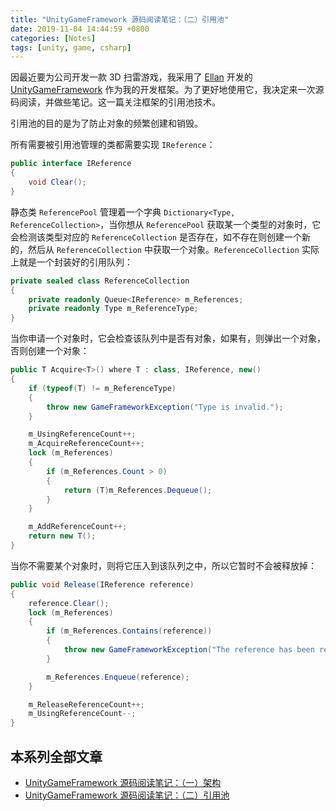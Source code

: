 ```yaml
---
title: "UnityGameFramework 源码阅读笔记：（二）引用池"
date: 2019-11-04 14:44:59 +0800
categories: [Notes]
tags: [unity, game, csharp]
---
```


因最近要为公司开发一款 3D 扫雷游戏，我采用了 [Ellan](https://github.com/EllanJiang) 开发的 [UnityGameFramework](https://gameframework.cn/) 作为我的开发框架。为了更好地使用它，我决定来一次源码阅读，并做些笔记。这一篇关注框架的引用池技术。

引用池的目的是为了防止对象的频繁创建和销毁。

所有需要被引用池管理的类都需要实现 `IReference`：

```c#
public interface IReference
{
    void Clear();
}
```

静态类 `ReferencePool` 管理着一个字典 `Dictionary<Type, ReferenceCollection>`，当你想从 `ReferencePool` 获取某一个类型的对象时，它会检测该类型对应的 `ReferenceCollection` 是否存在，如不存在则创建一个新的，然后从 `ReferenceCollection` 中获取一个对象。`ReferenceCollection` 实际上就是一个封装好的引用队列：

```c#
private sealed class ReferenceCollection
{
    private readonly Queue<IReference> m_References;
    private readonly Type m_ReferenceType;
}
```

当你申请一个对象时，它会检查该队列中是否有对象，如果有，则弹出一个对象，否则创建一个对象：

```c#
public T Acquire<T>() where T : class, IReference, new()
{
    if (typeof(T) != m_ReferenceType)
    {
        throw new GameFrameworkException("Type is invalid.");
    }

    m_UsingReferenceCount++;
    m_AcquireReferenceCount++;
    lock (m_References)
    {
        if (m_References.Count > 0)
        {
            return (T)m_References.Dequeue();
        }
    }

    m_AddReferenceCount++;
    return new T();
}
```

当你不需要某个对象时，则将它压入到该队列之中，所以它暂时不会被释放掉：

```c#
public void Release(IReference reference)
{
    reference.Clear();
    lock (m_References)
    {
        if (m_References.Contains(reference))
        {
            throw new GameFrameworkException("The reference has been released.");
        }

        m_References.Enqueue(reference);
    }

    m_ReleaseReferenceCount++;
    m_UsingReferenceCount--;
}
```

## 本系列全部文章

- [UnityGameFramework 源码阅读笔记：（一）架构](/2019/11/04/unitygameframework-yuan-ma-yue-du-bi-ji-yi-jia-gou.html)
- [UnityGameFramework 源码阅读笔记：（二）引用池](/2019/11/04/unitygameframework-yuan-ma-yue-du-bi-ji-er-yin-yong-chi.html)